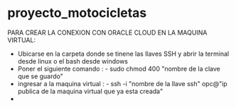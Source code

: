 # proyecto_motocicletas
PARA CREAR LA CONEXION CON ORACLE CLOUD EN LA MAQUINA VIRTUAL:
- Ubicarse en la carpeta donde se tinene las llaves SSH y abrir la terminal desde linux o el bash desde windows 
- Poner el siguiente comando :  - sudo chmod 400 "nombre de la clave que se guardo"
- ingresar a la maquina virtual : - ssh -i "nombre de la llave ssh" opc@"ip publica de la maquina virtual que ya esta creada"
-   
